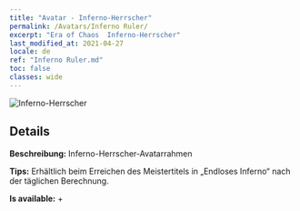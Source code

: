 ```yaml
---
title: "Avatar - Inferno-Herrscher"
permalink: /Avatars/Inferno Ruler/
excerpt: "Era of Chaos  Inferno-Herrscher"
last_modified_at: 2021-04-27
locale: de
ref: "Inferno Ruler.md"
toc: false
classes: wide
---
```

 ![Inferno-Herrscher](/images/a/avatarFrame_58.png)

## Details

 **Beschreibung:** Inferno-Herrscher-Avatarrahmen 

 **Tips:** Erhältlich beim Erreichen des Meistertitels in „Endloses Inferno“ nach der täglichen Berechnung. 

 **Is available:**  + 

